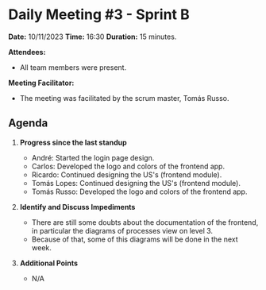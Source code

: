 # Daily Meeting #3 - Sprint B

**Date:** 10/11/2023
**Time:** 16:30
**Duration:** 15 minutes.

**Attendees:**  
- All team members were present.

**Meeting Facilitator:**  
- The meeting was facilitated by the scrum master, Tomás Russo.

## Agenda

1. **Progress since the last standup**
   - André: Started the login page design.
   - Carlos: Developed the logo and colors of the frontend app.
   - Ricardo: Continued designing the US's (frontend module).
   - Tomás Lopes: Continued designing the US's (frontend module).
   - Tomás Russo: Developed the logo and colors of the frontend app.

2. **Identify and Discuss Impediments**
   - There are still some doubts about the documentation of the frontend, in particular the diagrams of processes view on level 3.
   - Because of that, some of this diagrams will be done in the next week.
   
3. **Additional Points**
   - N/A
